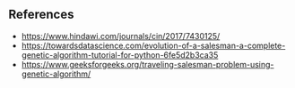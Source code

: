## References

-   https://www.hindawi.com/journals/cin/2017/7430125/
-   https://towardsdatascience.com/evolution-of-a-salesman-a-complete-genetic-algorithm-tutorial-for-python-6fe5d2b3ca35
-   https://www.geeksforgeeks.org/traveling-salesman-problem-using-genetic-algorithm/
